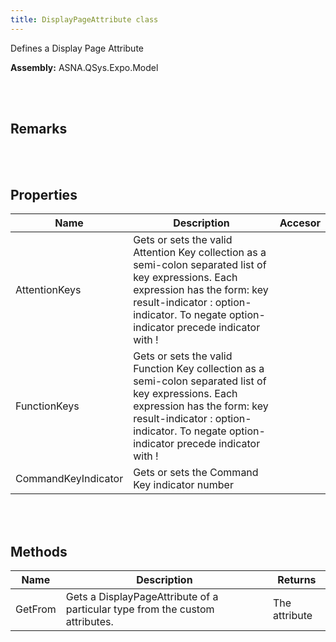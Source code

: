 ```yaml
---
title: DisplayPageAttribute class
---
```


Defines a Display Page Attribute

**Assembly:** ASNA.QSys.Expo.Model

<br>
<br>

## Remarks

<br>
<br>

## Properties
| Name | Description | Accesor
| --- | --- | ---
| AttentionKeys | Gets or sets the valid Attention Key collection as a semi-colon separated list of key expressions. Each expression has the form: key result-indicator : option-indicator. To negate option-indicator precede indicator with ! | 
| FunctionKeys | Gets or sets the valid Function Key collection as a semi-colon separated list of key expressions. Each expression has the form: key result-indicator : option-indicator. To negate option-indicator precede indicator with ! | 
| CommandKeyIndicator | Gets or sets the Command Key indicator number | 

<br>
<br>

## Methods
| Name | Description | Returns
| --- | --- | ---
| GetFrom | Gets a DisplayPageAttribute of a particular type from the custom attributes. | The attribute

<br>
<br>

